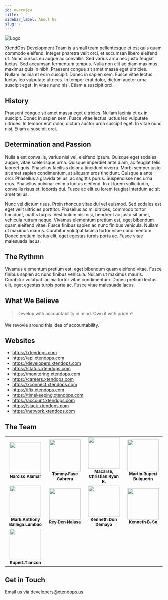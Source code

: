 ```yaml
---
id: overview
title: ' '
sidebar_label: About Us
slug: /
---
```


![Logo](https://i.imgur.com/yspRiI7.jpg)

XtendOps Development Team is a small team pellentesque et est quis quam commodo eleifend. Integer pharetra velit orci, et accumsan libero eleifend ut. Nunc cursus eu augue ac convallis. Sed varius arcu nec justo feugiat luctus. Sed accumsan fermentum tempus. Nulla non elit ac diam maximus maximus quis in nibh. Praesent congue sit amet massa eget ultricies. Nullam lacinia et ex in suscipit. Donec in sapien sem. Fusce vitae lectus luctus leo vulputate ultrices. In tempor erat dolor, dictum auctor urna suscipit eget. In vitae nunc nisi. Etiam a suscipit orci.

## History

Praesent congue sit amet massa eget ultricies. Nullam lacinia et ex in suscipit. Donec in sapien sem. Fusce vitae lectus luctus leo vulputate ultrices. In tempor erat dolor, dictum auctor urna suscipit eget. In vitae nunc nisi. Etiam a suscipit orci.

## Determination and Passion

Nulla a est convallis, varius nisl vel, eleifend ipsum. Quisque eget sodales augue, vitae scelerisque urna. Quisque imperdiet ante diam, ac feugiat felis laoreet quis. Phasellus facilisis dolor a tincidunt viverra. Morbi semper justo sit amet sapien condimentum, at aliquam eros tincidunt. Quisque a ante orci. Phasellus a gravida tellus, ac sagittis purus. Suspendisse nec urna eros. Phasellus pulvinar enim a luctus eleifend. In ut lorem sollicitudin, convallis risus et, lobortis dui. Fusce ac elit eu lorem feugiat interdum ac sit amet tellus.

Nunc vel dictum risus. Proin rhoncus vitae dui vel euismod. Sed sodales est eget velit ultricies porttitor. Phasellus ac mi ultrices, commodo tortor tincidunt, mattis turpis. Vestibulum nisi nisi, hendrerit ac justo sit amet, vehicula rutrum neque. Vivamus elementum pretium est, eget bibendum quam eleifend vitae. Fusce finibus sapien ac nunc finibus vehicula. Nullam ut maximus mauris. Curabitur volutpat lacinia tortor vitae condimentum. Donec pretium lectus elit, eget egestas turpis porta ac. Fusce vitae malesuada lacus.

## The Rythmn

Vivamus elementum pretium est, eget bibendum quam eleifend vitae. Fusce finibus sapien ac nunc finibus vehicula. Nullam ut maximus mauris. Curabitur volutpat lacinia tortor vitae condimentum. Donec pretium lectus elit, eget egestas turpis porta ac. Fusce vitae malesuada lacus.

## What We Believe

> Develop with accountability in mind. Own it with pride ⚡!

We revovle around this idea of accountability.

## Websites

- https://xtendops.com
- https://api.xtendops.com
- https://developers.xtendops.com
- https://status.xtendops.com
- https://monitoring.xtendops.com
- https://careers.xtendops.com
- https://xconnect.xtendops.com
- https://ifix.xtendops.com
- https://timekeeping.xtendops.com
- https://account.xtendops.com
- https://slack.xtendops.com
- https://network.xtendops.com

## The Team

<table>
  <tr>
    <td align="center"><a href="https://github.com/narzz03"><img src="https://avatars1.githubusercontent.com/u/40901815?v=4" width="100px;" alt=""/><br /><sub><b>Narciso Alamar</b></sub></a><br /></td>
    <td align="center"><a href="https://github.com/TommyCabrera"><img src="https://avatars2.githubusercontent.com/u/73001130?v=4" width="100px;" alt=""/><br /><sub><b>Tommy Faye Cabrera</b></sub></a><br /></td>
    <td align="center"><a href="http://crrmacarse.github.io / 139.59.100.139"><img src="https://avatars3.githubusercontent.com/u/39759024?v=4" width="100px;" alt=""/><br /><sub><b>Macarse, Christian Ryan R.</b></sub></a><br /></td>
    <td align="center"><a href="https://github.com/rupertbulquerin"><img src="https://avatars2.githubusercontent.com/u/37164890?v=4" width="100px;" alt=""/><br /><sub><b>Martin Rupert Bulquerin</b></sub></a><br /></td>
  </tr>
  <tr>
    <td align="center"><a href="https://m-a-l.herokuapp.com"><img src="https://avatars0.githubusercontent.com/u/9671486?v=4" width="100px;" alt=""/><br /><sub><b>Mark Anthony Ballega Lumbao</b></sub></a><br /></td>
    <td align="center"><a href="https://twitter.com/raiofrivia"><img src="https://avatars1.githubusercontent.com/u/19511252?v=4" width="100px;" alt=""/><br /><sub><b>Rey Den Nalasa</b></sub></a><br /></td>
    <td align="center"><a href="https://github.com/knnthdmyo"><img src="https://avatars2.githubusercontent.com/u/69391273?v=4" width="100px;" alt=""/><br /><sub><b>Kenneth Don Demayo</b></sub></a><br /></td>
    <td align="center"><a href="https://github.com/keso-12"><img src="https://avatars3.githubusercontent.com/u/17907451?v=4" width="100px;" alt=""/><br /><sub><b>Kenneth B. So</b></sub></a><br /></td>
  </tr>
  <tr>
    <td align="center"><a href="https://github.com/rgtianzon"><img src="https://avatars2.githubusercontent.com/u/73128873?s=460&v=4" width="100px;" alt=""/><br /><sub><b>Rupert Tianzon</b></sub></a><br /></td>
  </tr>
</table>

## Get in Touch

Email us via developers@xtendops.us